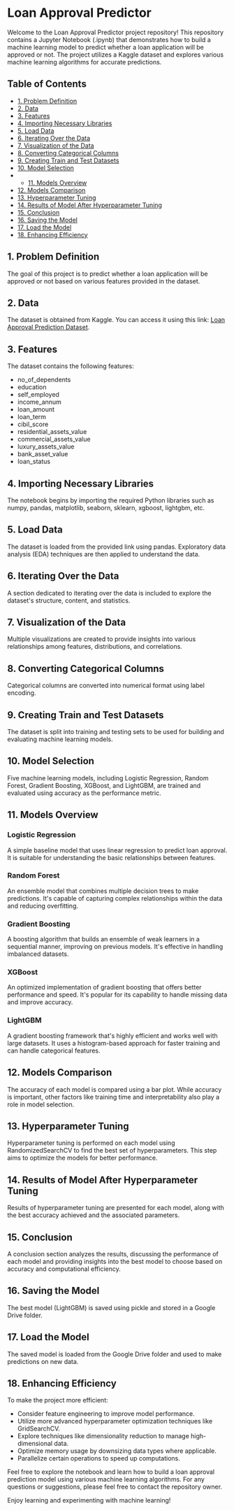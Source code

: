 # Loan Approval Predictor

Welcome to the Loan Approval Predictor project repository! This repository contains a Jupyter Notebook (.ipynb) that demonstrates how to build a machine learning model to predict whether a loan application will be approved or not. The project utilizes a Kaggle dataset and explores various machine learning algorithms for accurate predictions.

## Table of Contents
- [1. Problem Definition](#1-problem-definition)
- [2. Data](#2-data)
- [3. Features](#3-features)
- [4. Importing Necessary Libraries](#4-importing-necessary-libraries)
- [5. Load Data](#5-load-data)
- [6. Iterating Over the Data](#6-iterating-over-the-data)
- [7. Visualization of the Data](#7-visualization-of-the-data)
- [8. Converting Categorical Columns](#8-converting-categorical-columns)
- [9. Creating Train and Test Datasets](#9-creating-train-and-test-datasets)
- [10. Model Selection](#10-model-selection)
- - [11. Models Overview](#11-models-overview)
- [12. Models Comparison](#12-models-comparison)
- [13. Hyperparameter Tuning](#13-hyperparameter-tuning)
- [14. Results of Model After Hyperparameter Tuning](#14-results-of-model-after-hyperparameter-tuning)
- [15. Conclusion](#15-conclusion)
- [16. Saving the Model](#16-saving-the-model)
- [17. Load the Model](#17-load-the-model)
- [18. Enhancing Efficiency](#18-enhancing-efficiency)

## 1. Problem Definition

The goal of this project is to predict whether a loan application will be approved or not based on various features provided in the dataset.

## 2. Data

The dataset is obtained from Kaggle. You can access it using this link: [Loan Approval Prediction Dataset](https://www.kaggle.com/datasets/architsharma01/loan-approval-prediction-dataset).

## 3. Features

The dataset contains the following features:
- no_of_dependents
- education
- self_employed
- income_annum
- loan_amount
- loan_term
- cibil_score
- residential_assets_value
- commercial_assets_value
- luxury_assets_value
- bank_asset_value
- loan_status

## 4. Importing Necessary Libraries

The notebook begins by importing the required Python libraries such as numpy, pandas, matplotlib, seaborn, sklearn, xgboost, lightgbm, etc.

## 5. Load Data

The dataset is loaded from the provided link using pandas. Exploratory data analysis (EDA) techniques are then applied to understand the data.

## 6. Iterating Over the Data

A section dedicated to iterating over the data is included to explore the dataset's structure, content, and statistics.

## 7. Visualization of the Data

Multiple visualizations are created to provide insights into various relationships among features, distributions, and correlations.

## 8. Converting Categorical Columns

Categorical columns are converted into numerical format using label encoding.

## 9. Creating Train and Test Datasets

The dataset is split into training and testing sets to be used for building and evaluating machine learning models.

## 10. Model Selection

Five machine learning models, including Logistic Regression, Random Forest, Gradient Boosting, XGBoost, and LightGBM, are trained and evaluated using accuracy as the performance metric.

## 11. Models Overview

### Logistic Regression
A simple baseline model that uses linear regression to predict loan approval. It is suitable for understanding the basic relationships between features.

### Random Forest
An ensemble model that combines multiple decision trees to make predictions. It's capable of capturing complex relationships within the data and reducing overfitting.

### Gradient Boosting
A boosting algorithm that builds an ensemble of weak learners in a sequential manner, improving on previous models. It's effective in handling imbalanced datasets.

### XGBoost
An optimized implementation of gradient boosting that offers better performance and speed. It's popular for its capability to handle missing data and improve accuracy.

### LightGBM
A gradient boosting framework that's highly efficient and works well with large datasets. It uses a histogram-based approach for faster training and can handle categorical features.

## 12. Models Comparison

The accuracy of each model is compared using a bar plot. While accuracy is important, other factors like training time and interpretability also play a role in model selection.

## 13. Hyperparameter Tuning

Hyperparameter tuning is performed on each model using RandomizedSearchCV to find the best set of hyperparameters. This step aims to optimize the models for better performance.

## 14. Results of Model After Hyperparameter Tuning

Results of hyperparameter tuning are presented for each model, along with the best accuracy achieved and the associated parameters.

## 15. Conclusion

A conclusion section analyzes the results, discussing the performance of each model and providing insights into the best model to choose based on accuracy and computational efficiency.

## 16. Saving the Model

The best model (LightGBM) is saved using pickle and stored in a Google Drive folder.

## 17. Load the Model

The saved model is loaded from the Google Drive folder and used to make predictions on new data.

## 18. Enhancing Efficiency

To make the project more efficient:
- Consider feature engineering to improve model performance.
- Utilize more advanced hyperparameter optimization techniques like GridSearchCV.
- Explore techniques like dimensionality reduction to manage high-dimensional data.
- Optimize memory usage by downsizing data types where applicable.
- Parallelize certain operations to speed up computations.

Feel free to explore the notebook and learn how to build a loan approval prediction model using various machine learning algorithms. For any questions or suggestions, please feel free to contact the repository owner.

Enjoy learning and experimenting with machine learning!
